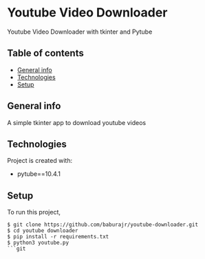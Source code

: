 # Youtube Video Downloader
Youtube Video Downloader with tkinter and Pytube
## Table of contents
* [General info](#general-info)
* [Technologies](#technologies)
* [Setup](#setup)

## General info
A simple tkinter app to download youtube videos
	
## Technologies
Project is created with:
* pytube==10.4.1
	
## Setup
To run this project,

```
$ git clone https://github.com/baburajr/youtube-downloader.git
$ cd youtube downloader
$ pip install -r requirements.txt
$ python3 youtube.py
```git
